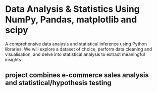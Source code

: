 # Data Analysis & Statistics Using NumPy, Pandas, matplotlib and scipy

A comprehensive data analysis and statistical inference using Python libraries. We will explore a dataset of choice, perform data cleaning and visualisation, and delve into statistical analysis to extract meaningful insights

## project combines e-commerce sales analysis and statistical/hypothesis testing

